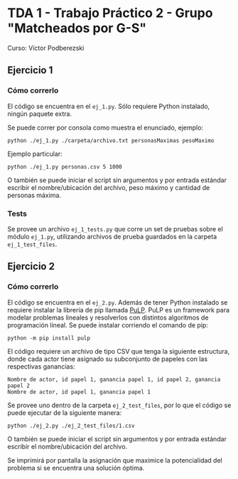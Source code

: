 # TDA 1 - Trabajo Práctico 2 - Grupo "Matcheados por G-S"

Curso: Víctor Podberezski

## Ejercicio 1

### Cómo correrlo

El código se encuentra en el `ej_1.py`. Sólo requiere Python instalado, ningún paquete extra.

Se puede correr por consola como muestra el enunciado, ejemplo:

```shell
python ./ej_1.py ./carpeta/archivo.txt personasMaximas pesoMaximo
```

Ejemplo particular:

```shell
python ./ej_1.py personas.csv 5 1000
```

O también se puede iniciar el script sin argumentos y por entrada estándar escribir el nombre/ubicación del archivo, peso máximo y cantidad de personas máxima.

### Tests

Se provee un archivo `ej_1_tests.py` que corre un set de pruebas sobre el módulo `ej_1.py`, utilizando archivos de prueba guardados en la carpeta `ej_1_test_files`.

## Ejercicio 2

### Cómo correrlo

El código se encuentra en el `ej_2.py`. Además de tener Python instalado se requiere instalar la librería de pip llamada [PuLP](https://pypi.org/project/PuLP/). PuLP es un framework para modelar problemas lineales y resolverlos con distintos algoritmos de programación lineal. Se puede instalar corriendo el comando de pip:

```shell
python -m pip install pulp
```

El código requiere un archivo de tipo CSV que tenga la siguiente estructura, donde cada actor tiene asignado su subconjunto de papeles con las respectivas ganancias:

```csv
Nombre de actor, id papel 1, ganancia papel 1, id papel 2, ganancia papel 2
Nombre de actor, id papel 1, ganancia papel 1
```

Se provee uno dentro de la carpeta `ej_2_test_files`, por lo que el código se puede ejecutar de la siguiente manera:

```shell
python ./ej_2.py ./ej_2_test_files/1.csv
```

O también se puede iniciar el script sin argumentos y por entrada estándar escribir el nombre/ubicación del archivo.

Se imprimirá por pantalla la asignación que maximice la potencialidad del problema si se encuentra una solución óptima.
